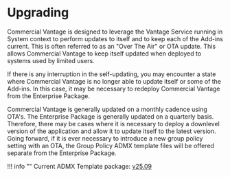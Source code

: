 # Upgrading

Commercial Vantage is designed to leverage the Vantage Service running in System context to perform updates to itself and to keep each of the Add-ins current. This is often referred to as an "Over The Air" or OTA update. This allows Commercial Vantage to keep itself updated when deployed to systems used by limited users.

If there is any interruption in the self-updating, you may encounter a state where Commercial Vantage is no longer able to update itself or some of the Add-ins. In this case, it may be necessary to redeploy Commercial Vantage from the Enterprise Package.

Commercial Vantage is generally updated on a monthly cadence using OTA's.  The Enterprise Package is generally updated on a quarterly basis. Therefore, there may be cases where it is necessary to deploy a downlevel version of the application and allow it to update itself to the latest version. Going forward, if it is ever necessary to introduce a new group policy setting with an OTA, the Group Policy ADMX template files will be offered separate from the Enterprise Package.

!!! info ""
    Current ADMX Template package:  [v25.09](https://download.lenovo.com/cdrt/tools/lcv_admx_2509.zip)
